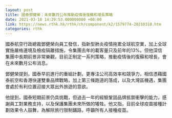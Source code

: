 ```yaml
---
layout: post
title: 國泰鄧健榮：未來數月公布推動疫情後復蘇和增長策略
date: 2021-03-10 14:29:53.000000000 +08:00
link: https://news.rthk.hk/rthk/ch/component/k2/1579774-20210310.htm
categories: rthk
---
```


國泰航空行政總裁鄧健榮向員工發信，指新型肺炎疫情拖累全球航空業，加上全球實施嚴格邊境及檢疫隔離措施，令集團去年的載客量只及前年的13%。但他深信集團中長期前景非常樂觀，目前正制定一系列策略，推動疫情後的復蘇和增長，會在未來數月公布消息。

鄧健榮提到，國泰早前進行的重組計劃，更專注公司高效率和競爭力，相信憑藉國泰航空和香港快運雙重品牌戰略，加上第三條跑道的落成，以及大灣區機遇，集團會處於有利位置迎接大眾出外旅遊的意欲。

他提到，國泰短期前景仍具挑戰，但過去一年的經驗鞏固品牌抵禦衝擊的能力，感謝員工對業務支持，以及保護集團未來所做的犧牲。他又指，目前全球疫苗接種計劃效果令人鼓舞，為解除旅行限制鋪路，呼籲所有人接種疫苗。
